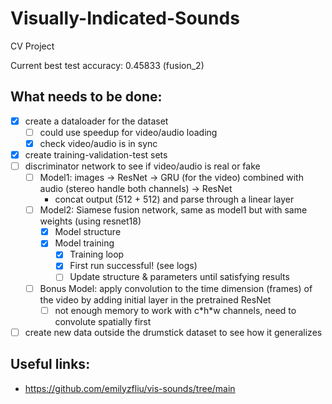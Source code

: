 # Visually-Indicated-Sounds

CV Project

Current best test accuracy: 0.45833 (fusion_2)

## What needs to be done:

* [x] create a dataloader for the dataset
  * [ ] could use speedup for video/audio loading
  * [x] check video/audio is in sync
* [x] create training-validation-test sets
* [ ] discriminator network to see if video/audio is real or fake
  * [ ] Model1: images -> ResNet -> GRU (for the video) combined with audio (stereo handle both channels) -> ResNet 
    * concat output (512 + 512) and parse through a linear layer
  * [ ] Model2: Siamese fusion network, same as model1 but with same weights (using resnet18)
    * [x] Model structure
    * [x] Model training
      * [x] Training loop
      * [x] First run successful! (see logs)
      * [ ] Update structure & parameters until satisfying results
  * [ ] Bonus Model: apply convolution to the time dimension (frames) of the video by adding initial layer in the pretrained ResNet
    * [ ] not enough memory to work with c\*h\*w channels, need to convolute spatially first
* [ ] create new data outside the drumstick dataset to see how it generalizes

## Useful links:

* https://github.com/emilyzfliu/vis-sounds/tree/main
